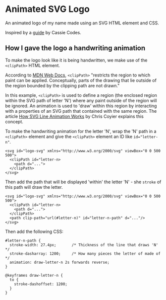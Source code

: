 # Animated SVG Logo
An animated logo of my name made using an SVG HTML element and CSS.

Inspired by a [guide](https://www.cassie.codes/posts/creating-my-logo-animation/) by Cassie Codes.

## How I gave the logo a handwriting animation

To make the logo look like it is being handwritten, we make use of the `<clipPath>` HTML element.

According to [MDN Web Docs](https://developer.mozilla.org/en-US/docs/Web/SVG/Element/clipPath), `<clipPath>` "restricts the region to which paint can be applied. Conceptually, parts of the drawing that lie outside of the region bounded by the clipping path are not drawn."

In this example, `<clipPath>` is used to define a region (the enclosed region within the SVG path of letter 'N') where any paint outside of the region will be ignored. An animation is used to 'draw' within this region by interacting with a properties of an SVG path that contained with the same region. The article [How SVG Line Animation Works](https://css-tricks.com/svg-line-animation-works/) by Chris Coyier explains this concept.

To make the handwriting animation for the letter 'N', wrap the 'N' path in a `<clipPath>` element and give the `<clipPath>` element an ID like `id="letter-n"`.
```
<svg id="logo-svg" xmlns="http://www.w3.org/2000/svg" viewBox="0 0 500 500">
  <clipPath id="letter-n>
    <path d="...">
  </clipPath>
</svg>
```
Then add the path that will be displayed 'within' the letter 'N' - she `stroke` of this path will draw the letter.
```
<svg id="logo-svg" xmlns="http://www.w3.org/2000/svg" viewBox="0 0 500 500">
  <clipPath id="letter-n>
    <path d="...">
  </clipPath>
  <path clip-path="url(#letter-n)" id="letter-n-path" d="..."/>
</svg>
```
Then add the following CSS:
```
#letter-n-path {
  stroke-width: 27.4px;       /* Thickness of the line that draws 'N'  */
  stroke-dasharray: 1200;     /* How many pieces the letter of made of */
  animation: draw-letter-n 2s forwards reverse;
}

@keyframes draw-letter-n {
  to {
    stroke-dashoffset: 1200;
  }
}
```